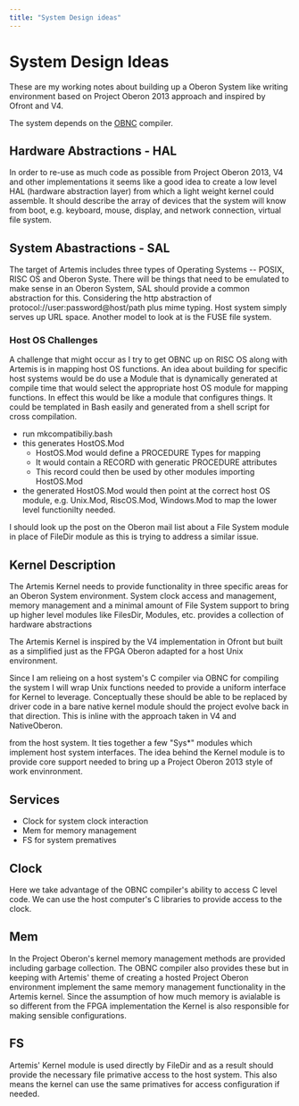 ```yaml
---
title: "System Design ideas"
---
```


System Design Ideas
===================

These are my working notes about building up a Oberon System like
writing environment based on Project Oberon 2013 approach and
inspired by Ofront and V4.

The system depends on the [OBNC]() compiler.

Hardware Abstractions - HAL
---------------------------

In order to re-use as much code as possible from Project Oberon 2013,
V4 and other implementations it seems like a good idea to create
a low level HAL (hardware abstraction layer) from which a light weight
kernel could  assemble. It should describe the array of devices
that the system will know from boot, e.g. keyboard, mouse, display,
and network connection, virtual file system.

System Abastractions - SAL
--------------------------

The target of Artemis includes three types of Operating Systems --
POSIX, RISC OS and Oberon Syste. There will be things that need to
be emulated to make sense in an Oberon System, SAL should provide
a common abstraction for this. Considering the http abstraction
of protocol://user:password@host/path plus mime typing.
Host system simply serves up URL space. Another model to look at
is the FUSE file system.


### Host OS Challenges

A challenge that might occur as I try to get OBNC up on RISC OS
along with Artemis is in mapping host OS functions. An idea about
building for specific host systems would be do use a Module that is
dynamically generated at compile time that would select the appropriate
host OS module for mapping functions. In effect this would be like a
module that configures things. It could be templated in Bash easily
and generated from a shell script for cross compilation.

+ run mkcompatibiliy.bash
+ this generates HostOS.Mod
   + HostOS.Mod would define a PROCEDURE Types for mapping
   + It would contain a RECORD with generatic PROCEDURE attributes
   + This record could then be used by other modules importing HostOS.Mod
+ the generated HostOS.Mod would then point at the correct host OS module, e.g. Unix.Mod, RiscOS.Mod, Windows.Mod to map the lower level functionilty needed.

I should look up the post on the Oberon mail list about a File System
module in place of FileDir module as this is trying to address a similar
issue.


Kernel Description
------------------

The Artemis Kernel needs to provide functionality in three specific
areas for an Oberon System environment. System clock access and
management, memory management and a minimal amount of File System
support to bring up higher level modules like FilesDir, Modules, etc.
provides a collection of hardware abstractions

The Artemis Kernel is inspired by the V4 implementation
in Ofront but built as a simplified just as the FPGA Oberon
adapted for a host Unix environment.

Since I am relieing on a host system's C compiler via OBNC for
compiling the system I will wrap Unix functions needed to provide
a uniform interface for Kernel to leverage.  Conceptually these should
be able to be replaced by driver code in a bare native kernel module
should the project evolve back in that direction. This is inline with
the approach taken in V4 and NativeOberon.

from the host system. It ties together a few "Sys*" modules which
implement host system interfaces. The idea behind the Kernel module
is to provide core support needed to bring up a Project Oberon 2013
style of work envinronment. 


Services
--------

+ Clock for system clock interaction
+ Mem for memory management
+ FS for system prematives

Clock
-----

Here we take advantage of the OBNC compiler's ability to 
access C level code. We can use the host computer's C libraries
to provide access to the clock.

Mem
---

In the Project Oberon's kernel memory management methods are
provided including garbage collection. The OBNC compiler also
provides these but in keeping with Artemis' theme of creating
a hosted Project Oberon environment implement the same memory
management functionality in the Artemis kernel.  Since the
assumption of how much memory is avialable is so different from
the FPGA implementation the Kernel is also responsible for making
sensible configurations. 

FS
--

Artemis' Kernel module is used directly by FileDir and as a result
should provide the necessary file primative access to the host
system. This also means the kernel can use the same primatives for
access configuration if needed.


